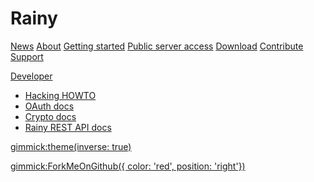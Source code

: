 # Rainy

[News](index.md)
[About](README.md)
[Getting started](GETTING_STARTED.md)
[Public server access](PUBLIC_SERVER.md)
[Download](DOWNLOAD.md)
[Contribute](CONTRIBUTE.md)
[Support](SUPPORT.md)

[Developer]()

  * [Hacking HOWTO](developer/hacking.md)
  * [OAuth docs](developer/oauth.md)
  * [Crypto docs](developer/crypto.md)
  * [Rainy REST API docs](http://testserver.notesync.org/apidoc)

[gimmick:theme(inverse: true)](united)

[gimmick:ForkMeOnGithub({ color: 'red', position: 'right'})](https://github.com/Dynalon/Rainy)

<!-- Pixel for counting user visists -->
<!-- <img src="http://stats.markdown.io/notesync_org.gif" style="display: none"/> -->
